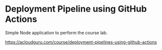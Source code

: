 # Deployment Pipeline using GitHub Actions

Simple Node application to perform the course lab.

https://acloudguru.com/course/deployment-pipelines-using-github-actions
